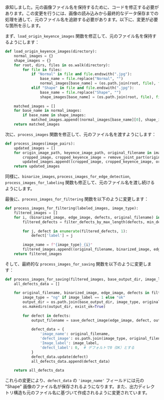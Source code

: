 承知しました。元の画像ファイル名を保持するために、コードを修正する必要があります。この変更を行うには、画像の読み込みから最終的なデータ保存までの処理を通して、元のファイル名を追跡する必要があります。以下に、変更が必要な箇所を示します。

まず、`load_origin_keyence_images` 関数を修正して、元のファイル名を保持するようにします：

```python
def load_origin_keyence_images(directory):
    normal_images = {}
    shape_images = {}
    for root, dirs, files in os.walk(directory):
        for file in files:
            if "Normal" in file and file.endswith(".jpg"):
                base_name = file.replace("Normal", "")
                normal_images[base_name] = (os.path.join(root, file), file)  # ファイル名も保存
            elif "Shape" in file and file.endswith(".jpg"):
                base_name = file.replace("Shape", "")
                shape_images[base_name] = (os.path.join(root, file), file)  # ファイル名も保存
    
    matched_images = []
    for base_name in normal_images:
        if base_name in shape_images:
            matched_images.append((normal_images[base_name][0], shape_images[base_name][0], shape_images[base_name][1]))  # Shape画像のファイル名を追加
    return matched_images
```

次に、`process_images` 関数を修正して、元のファイル名を渡すようにします：

```python
def process_images(image_pairs):
    updated_images = []
    for origin_image_path, keyence_image_path, original_filename in image_pairs:
        cropped_image, cropped_keyence_image = remove_joint_part(origin_image_path, keyence_image_path)
        updated_images.append((cropped_image, cropped_keyence_image, original_filename))
    return updated_images
```

同様に、`binarize_images`, `process_images_for_edge_detection`, `process_images_for_labeling` 関数も修正して、元のファイル名を渡し続けるようにします。

最後に、`process_images_for_filtering` 関数を以下のように変更します：

```python
def process_images_for_filtering(labeled_images, image_type):
    filtered_images = []
    for i, (binarized_image, edge_image, defects, original_filename) in enumerate(labeled_images):
        filtered_defects = filter_defects_by_max_length(defects, min_defect_size, max_defect_size)
        
        for j, defect in enumerate(filtered_defects, 1):
            defect['label'] = j
        
        image_name = f"{image_type}_{i}"
        filtered_images.append((original_filename, binarized_image, edge_image, filtered_defects))
    return filtered_images
```

そして、最終的な `process_images_for_saving` 関数を以下のように変更します：

```python
def process_images_for_saving(filtered_images, base_output_dir, image_label):
    all_defects_data = []
    
    for original_filename, binarized_image, edge_image, defects in filtered_images:
        image_type = "ng" if image_label == 1 else "ok"
        output_dir = os.path.join(base_output_dir, image_type, original_filename.replace(".jpg", ""))
        os.makedirs(output_dir, exist_ok=True)
        
        for defect in defects:
            output_filename = save_defect_image(edge_image, defect, output_dir, original_filename, defect['label'])
            
            defect_data = {
                'image_name': original_filename,
                'defect_image': os.path.join(image_type, original_filename.replace(".jpg", ""), output_filename),
                'Image_label': image_label,
                'defect_label': 0,  # デフォルトで0（OK）とする
            }
            defect_data.update(defect)
            all_defects_data.append(defect_data)
    
    return all_defects_data
```

これらの変更により、`defect_data` の `'image_name'` フィールドには元の "Shape" 画像のファイル名が保存されるようになります。また、出力ディレクトリ構造も元のファイル名に基づいて作成されるように変更されています。
